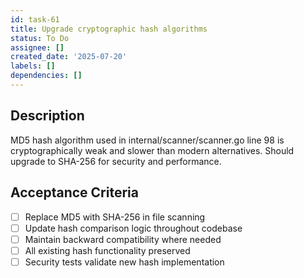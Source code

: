 ```yaml
---
id: task-61
title: Upgrade cryptographic hash algorithms
status: To Do
assignee: []
created_date: '2025-07-20'
labels: []
dependencies: []
---
```


## Description

MD5 hash algorithm used in internal/scanner/scanner.go line 98 is cryptographically weak and slower than modern alternatives. Should upgrade to SHA-256 for security and performance.

## Acceptance Criteria

- [ ] Replace MD5 with SHA-256 in file scanning
- [ ] Update hash comparison logic throughout codebase
- [ ] Maintain backward compatibility where needed
- [ ] All existing hash functionality preserved
- [ ] Security tests validate new hash implementation
